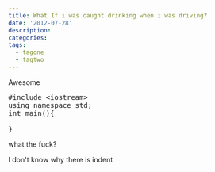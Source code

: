 ```yaml
---
title: What If i was caught drinking when i was driving?
date: '2012-07-28'
description:
categories:
tags:
  - tagone
  - tagtwo
---
```


Awesome

<pre class="prettyprint">
#include &lt;iostream&gt;
using namespace std;
int main(){
    
}
</pre>

what the fuck?

I don't know why there is indent
